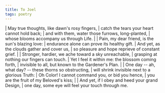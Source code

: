 ```yaml
---
title: To Joel
tags: poetry
---
```


| May true thoughts, like dawn's rosy fingers,
| catch the tears your heart cannot hold back;
| and with them, water those furrows, long-planted,
| whose blooms accompany us through Life.
|
| Pain, my dear friend, is the sun's blazing love:
| endurance alone can prove its healthy gift.
| And yet, as the clouds gather and cover us,
| so pleasure and hope reprieve of constant grief.
|
| Stronger, hardier, we ache toward a sky unreachable,
| grasping at nothing our fingers can touch.
| Yet I feel it within me: the blossom coming forth,
| invisible to all, but known to the Gardener's Plan.
|
| One day -- ah, what day? -- these thorns so obstructing,
| will shrink invisible next to a glorious Truth:
| Oh Color! I cannot command you, or bid you hence,
| you are the fruit of my Beloved's kiss;
|
| And yet, if I obey and heed your grand Design,
| one day, some eye will feel your touch through me.
